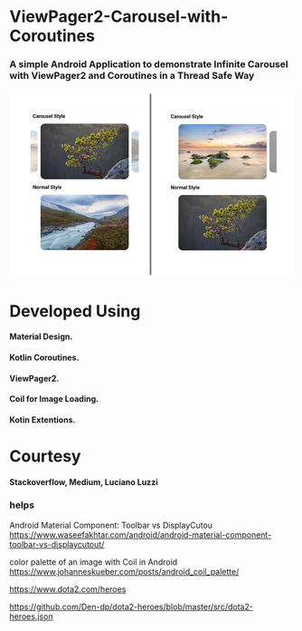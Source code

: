 # ViewPager2-Carousel-with-Coroutines


### A simple Android Application to demonstrate Infinite Carousel with ViewPager2 and Coroutines in a Thread Safe Way

![alt text](https://raw.githubusercontent.com/unaisulhadi/ViewPager2-Carousel-with-Coroutines/master/sample_screen.png)

# Developed Using
#### Material Design.
#### Kotlin Coroutines.
#### ViewPager2.
#### Coil for Image Loading.
#### Kotin Extentions.

# Courtesy
#### Stackoverflow, Medium, Luciano Luzzi


### helps
Android Material Component: Toolbar vs DisplayCutou
https://www.waseefakhtar.com/android/android-material-component-toolbar-vs-displaycutout/

color palette of an image with Coil in Android
https://www.johanneskueber.com/posts/android_coil_palette/


https://www.dota2.com/heroes

https://github.com/Den-dp/dota2-heroes/blob/master/src/dota2-heroes.json